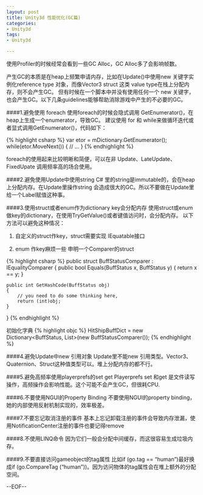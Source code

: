 ```yaml
---
layout: post
title: Unity3d 性能优化(GC篇)
categories:
- Unity3d
tags:
- Unity3d

---
```

使用Profiler的时候经常会看到一些GC Alloc，GC Alloc多了会影响帧数。

产生GC的本质是在heap上频繁申请内存，比如在Update()中使用new
关键字实例化reference type 对象，而像Vector3 struct 这类 value type在栈上分配内存，则不会产生GC。
但有时候在一个脚本中并没有使用任何一个 new 关键字，也会产生GC。以下几条guidelines能够帮助消除游戏中产生的不必要的GC。

####1.避免使用 foreach
使用foreach的时候会隐式调用 GetEnumerator()，在heap上生成一个enumerator，导致GC。
建议使用 for 和 while来做循环迭代或者显式调用GetEnumerator()，代码如下：

{% highlight csharp %}
var etor = mDictionary.GetEnumerator();
while(etor.MoveNext())
{
    // ...
}
{% endhighlight %}

foreach的使用起来比较明晰和简便，可以在非 Update、LateUpdate、FixedUpate 调用频率高的场合使用。

####2.避免使用Update中使用string
C# 里的string是immutable的，会在heap上分配内存。在Update里操作string 会造成很大的GC。所以不要做在Update里给一个Label赋值这种事。

####3.使用struct或者enum作为dictionary key会分配内存
使用struct或enum做key的dictionary，在使用TryGetValue()或者键值访问时，会分配内存。
以下方法可以避免这种情况：

1) 自定义的struct作key，struct需要实现 IEquatable<K>接口

2) enum 作key麻烦一些
申明一个Comparer的struct

{% highlight csharp %}
public struct BuffStatusComparer : IEqualityComparer<BuffStatus>
{
    public bool Equals(BuffStatus x, BuffStatus y)
    {
        return x == y;
    }

    public int GetHashCode(BuffStatus obj)
    {
        // you need to do some thinking here,
        return (int)obj;
    }
}
{% endhighlight %}

初始化字典
{% highlight objc %}
HitShipBuffDict = new Dictionary<BuffStatus, List<BuffStatusInfo>>(new BuffStatusComparer());
{% endhighlight %}

####4.避免Update中new 引用对象
Update里不能new 引用类型。Vector3、Quaternion、Struct这种值类型可以。堆上分配内存的都不行。

####5.避免高频率使用playerprefs的set get
Playerprefs set 和get 是文件读写操作，高频操作会影响性能。这个可能不会产生GC，但很耗CPU.

####6.不要使用NGUI的Property Binding
不要使用NGUI的property binding，她的内部使用反射机制实现的，效率极差。


####7.不要忘记取消注册的事件
基本上忘记卸载注册的事件会导致内存泄漏，使用NotificationCenter注册的事件也要记得remove

####8.不使用LINQ命令
因为它们一般会分配中间缓存，而这很容易生成垃圾内存。

####9.不要直接访问gameobject的tag属性
比如if (go.tag == “human”)最好换成if (go.CompareTag (“human”))。因为访问物体的tag属性会在堆上额外的分配空间。

--EOF--						